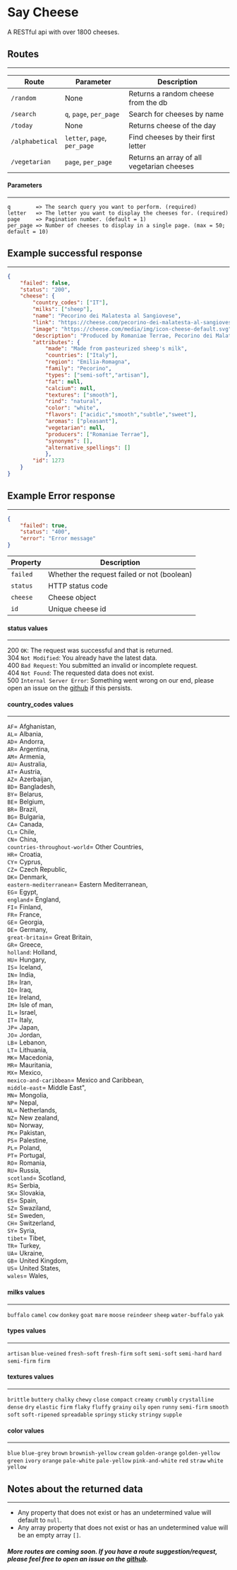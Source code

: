 # Say Cheese
A RESTful api with over 1800 cheeses.

## Routes
---
| Route | Parameter | Description |
| --- | --- | --- |
| `/random` | None | Returns a random cheese from the db |
| `/search` | `q`, `page`, `per_page` | Search for cheeses by name |
| `/today` | None | Returns cheese of the day |
| `/alphabetical` | `letter`, `page`, `per_page` | Find cheeses by their first letter |
| `/vegetarian` | `page`, `per_page` | Returns an array of all vegetarian cheeses |

#### Parameters
---
```
q        => The search query you want to perform. (required)
letter   => The letter you want to display the cheeses for. (required)
page     => Pagination number. (default = 1)
per_page => Number of cheeses to display in a single page. (max = 50; default = 10)
```

## Example successful response
---
```json
{
    "failed": false,
    "status": "200",
    "cheese": {
        "country_codes": ["IT"],
        "milks": ["sheep"],
        "name": "Pecorino dei Malatesta al Sangiovese",
        "link": "https://cheese.com/pecorino-dei-malatesta-al-sangiovese/",
        "image": "https://cheese.com/media/img/icon-cheese-default.svg",
        "description": "Produced by Romaniae Terrae, Pecorino dei Malatesta al Sangiovese is an Italian cheese made with highly selected sheep's milk pasteurized at optimum temperature. Cheese wheels are first matured in a cold room at 6° - 8°C. Later, during the final stage of maturation they are treated with Sangiovese red wine and kept in a cold room at 8°C for about 30 days.The Sangiovese red wine gives the cheese a dark burgundy rind beneath which lies a smooth white paste with a delicate mouthfeel and a sweet sheep's milk flavour with an aftertaste of wine.",
        "attributes": {
            "made": "Made from pasteurized sheep's milk",
            "countries": ["Italy"],
            "region": "Emilia-Romagna",
            "family": "Pecorino",
            "types": ["semi-soft","artisan"],
            "fat": null,
            "calcium": null,
            "textures": ["smooth"],
            "rind": "natural",
            "color": "white",
            "flavors": ["acidic","smooth","subtle","sweet"],
            "aromas": ["pleasant"],
            "vegetarian": null,
            "producers": ["Romaniae Terrae"],
            "synonyms": [],
            "alternative_spellings": []
            },
        "id": 1273
    }
}
```

## Example Error response
---
```json
{
    "failed": true,
    "status": "400",
    "error": "Error message"
}
```

| Property | Description |
| --- | --- |
| `failed` | Whether the request failed or not (boolean) |
| `status` | HTTP status code |
| `cheese` | Cheese object |
| `id` | Unique cheese id |

#### status values
---
200 `OK`: The request was successful and that is returned. \
304 `Not Modified`: You already have the latest data. \
400 `Bad Request`: You submitted an invalid or incomplete request. \
404 `Not Found`: The requested data does not exist. \
500 `Internal Server Error`: Something went wrong on our end, please open an issue on the [github](https://github.com/illusionman1212/say-cheese/issues) if this persists.

#### country_codes values
---
`AF`= Afghanistan, \
`AL`= Albania, \
`AD`= Andorra, \
`AR`= Argentina, \
`AM`= Armenia, \
`AU`= Australia, \
`AT`= Austria, \
`AZ`= Azerbaijan, \
`BD`= Bangladesh, \
`BY`= Belarus, \
`BE`= Belgium, \
`BR`= Brazil, \
`BG`= Bulgaria, \
`CA`= Canada, \
`CL`= Chile, \
`CN`= China, \
`countries-throughout-world`= Other Countries, \
`HR`= Croatia, \
`CY`= Cyprus, \
`CZ`= Czech Republic, \
`DK`= Denmark, \
`eastern-mediterranean`= Eastern Mediterranean, \
`EG`= Egypt, \
`england`= England, \
`FI`= Finland, \
`FR`= France, \
`GE`= Georgia, \
`DE`= Germany, \
`great-britain`= Great Britain, \
`GR`= Greece, \
`holland`: Holland, \
`HU`= Hungary, \
`IS`= Iceland, \
`IN`= India, \
`IR`= Iran, \
`IQ`= Iraq, \
`IE`= Ireland, \
`IM`= Isle of man, \
`IL`= Israel, \
`IT`= Italy, \
`JP`= Japan, \
`JO`= Jordan, \
`LB`= Lebanon, \
`LT`= Lithuania, \
`MK`= Macedonia, \
`MR`= Mauritania, \
`MX`= Mexico, \
`mexico-and-caribbean`= Mexico and Caribbean, \
`middle-east`= Middle East", \
`MN`= Mongolia, \
`NP`= Nepal, \
`NL`= Netherlands, \
`NZ`= New zealand, \
`NO`= Norway, \
`PK`= Pakistan, \
`PS`= Palestine, \
`PL`= Poland, \
`PT`= Portugal, \
`RO`= Romania, \
`RU`= Russia, \
`scotland`= Scotland, \
`RS`= Serbia, \
`SK`= Slovakia, \
`ES`= Spain, \
`SZ`= Swaziland, \
`SE`= Sweden, \
`CH`= Switzerland, \
`SY`= Syria, \
`tibet`= Tibet, \
`TR`= Turkey, \
`UA`= Ukraine, \
`GB`= United Kingdom, \
`US`= United States, \
`wales`= Wales,

#### milks values
---
`buffalo`
`camel`
`cow`
`donkey`
`goat`
`mare`
`moose`
`reindeer`
`sheep`
`water-buffalo`
`yak`

#### types values
---
`artisan`
`blue-veined`
`fresh-soft`
`fresh-firm`
`soft`
`semi-soft`
`semi-hard`
`hard`
`semi-firm`
`firm`

#### textures values
---
`brittle`
`buttery`
`chalky`
`chewy`
`close`
`compact`
`creamy`
`crumbly`
`crystalline`
`dense`
`dry`
`elastic`
`firm`
`flaky`
`fluffy`
`grainy`
`oily`
`open`
`runny`
`semi-firm`
`smooth`
`soft`
`soft-ripened`
`spreadable`
`springy`
`sticky`
`stringy`
`supple`

#### color values
---
`blue`
`blue-grey`
`brown`
`brownish-yellow`
`cream`
`golden-orange`
`golden-yellow`
`green`
`ivory`
`orange`
`pale-white`
`pale-yellow`
`pink-and-white`
`red`
`straw`
`white`
`yellow`


## Notes about the returned data
---
- Any property that does not exist or has an undetermined value will default to `null`.
- Any array property that does not exist or has an undetermined value will be an empty array `[]`.

##### More routes are coming soon. If you have a route suggestion/request, please feel free to open an issue on the [github](https://github.com/illusionman1212/say-cheese/issues).
